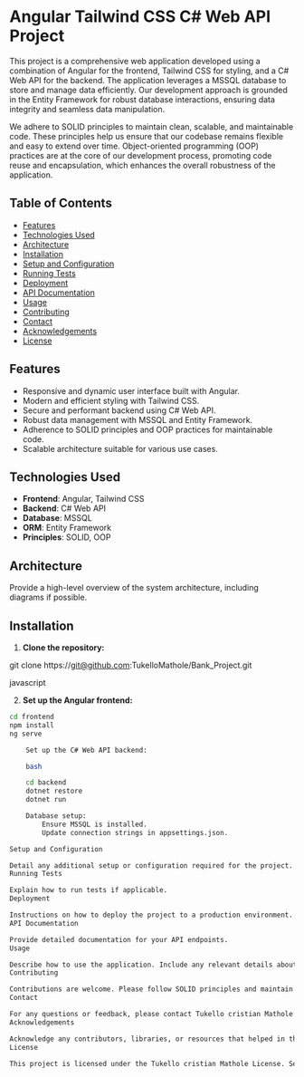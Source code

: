 # Angular Tailwind CSS C# Web API Project

This project is a comprehensive web application developed using a combination of Angular for the frontend, Tailwind CSS for styling, and a C# Web API for the backend. The application leverages a MSSQL database to store and manage data efficiently. Our development approach is grounded in the Entity Framework for robust database interactions, ensuring data integrity and seamless data manipulation.

We adhere to SOLID principles to maintain clean, scalable, and maintainable code. These principles help us ensure that our codebase remains flexible and easy to extend over time. Object-oriented programming (OOP) practices are at the core of our development process, promoting code reuse and encapsulation, which enhances the overall robustness of the application.

## Table of Contents

- [Features](#features)
- [Technologies Used](#technologies-used)
- [Architecture](#architecture)
- [Installation](#installation)
- [Setup and Configuration](#setup-and-configuration)
- [Running Tests](#running-tests)
- [Deployment](#deployment)
- [API Documentation](#api-documentation)
- [Usage](#usage)
- [Contributing](#contributing)
- [Contact](#contact)
- [Acknowledgements](#acknowledgements)
- [License](#license)

## Features

- Responsive and dynamic user interface built with Angular.
- Modern and efficient styling with Tailwind CSS.
- Secure and performant backend using C# Web API.
- Robust data management with MSSQL and Entity Framework.
- Adherence to SOLID principles and OOP practices for maintainable code.
- Scalable architecture suitable for various use cases.

## Technologies Used

- **Frontend**: Angular, Tailwind CSS
- **Backend**: C# Web API
- **Database**: MSSQL
- **ORM**: Entity Framework
- **Principles**: SOLID, OOP

## Architecture

Provide a high-level overview of the system architecture, including diagrams if possible.

## Installation

1. **Clone the repository:**

git clone https://git@github.com:TukelloMathole/Bank_Project.git

javascript


2. **Set up the Angular frontend:**
```bash
cd frontend
npm install
ng serve

    Set up the C# Web API backend:

    bash

    cd backend
    dotnet restore
    dotnet run

    Database setup:
        Ensure MSSQL is installed.
        Update connection strings in appsettings.json.

Setup and Configuration

Detail any additional setup or configuration required for the project.
Running Tests

Explain how to run tests if applicable.
Deployment

Instructions on how to deploy the project to a production environment.
API Documentation

Provide detailed documentation for your API endpoints.
Usage

Describe how to use the application. Include any relevant details about endpoints, authentication, or other key features.
Contributing

Contributions are welcome. Please follow SOLID principles and maintain clean, object-oriented code. Fork the repository and submit a pull request with your changes.
Contact

For any questions or feedback, please contact Tukello cristian Mathole at matholecristian@gmail.com.
Acknowledgements

Acknowledge any contributors, libraries, or resources that helped in the development of the project.
License

This project is licensed under the Tukello cristian Mathole License. See the LICENSE.md file for details.